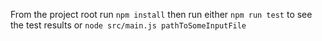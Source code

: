 From the project root run `npm install` then run either `npm run test` to see the test results or `node src/main.js pathToSomeInputFile`
